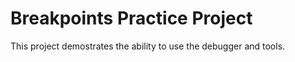 # Breakpoints Practice Project

This project demostrates the ability to use the debugger and tools. 